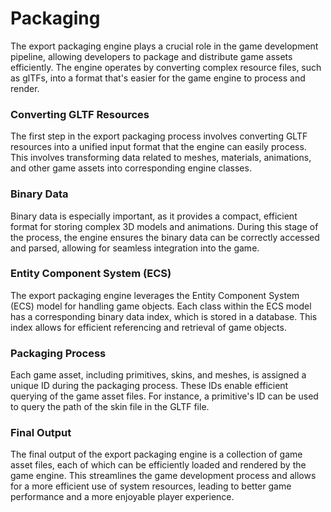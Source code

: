 # Packaging

The export packaging engine plays a crucial role in the game development pipeline, allowing developers to package and distribute game assets efficiently. The engine operates by converting complex resource files, such as glTFs, into a format that's easier for the game engine to process and render.

### Converting GLTF Resources

The first step in the export packaging process involves converting GLTF resources into a unified input format that the engine can easily process. This involves transforming data related to meshes, materials, animations, and other game assets into corresponding engine classes.

### Binary Data

Binary data is especially important, as it provides a compact, efficient format for storing complex 3D models and animations. During this stage of the process, the engine ensures the binary data can be correctly accessed and parsed, allowing for seamless integration into the game.

### Entity Component System (ECS)

The export packaging engine leverages the Entity Component System (ECS) model for handling game objects. Each class within the ECS model has a corresponding binary data index, which is stored in a database. This index allows for efficient referencing and retrieval of game objects.

### Packaging Process

Each game asset, including primitives, skins, and meshes, is assigned a unique ID during the packaging process. These IDs enable efficient querying of the game asset files. For instance, a primitive's ID can be used to query the path of the skin file in the GLTF file.

### Final Output

The final output of the export packaging engine is a collection of game asset files, each of which can be efficiently loaded and rendered by the game engine. This streamlines the game development process and allows for a more efficient use of system resources, leading to better game performance and a more enjoyable player experience.